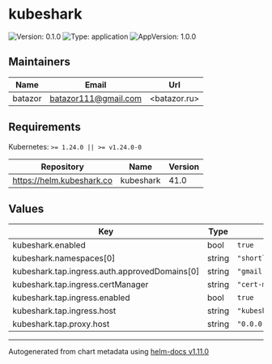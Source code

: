 # kubeshark

![Version: 0.1.0](https://img.shields.io/badge/Version-0.1.0-informational?style=flat-square) ![Type: application](https://img.shields.io/badge/Type-application-informational?style=flat-square) ![AppVersion: 1.0.0](https://img.shields.io/badge/AppVersion-1.0.0-informational?style=flat-square)

## Maintainers

| Name | Email | Url |
| ---- | ------ | --- |
| batazor | <batazor111@gmail.com> | <batazor.ru> |

## Requirements

Kubernetes: `>= 1.24.0 || >= v1.24.0-0`

| Repository | Name | Version |
|------------|------|---------|
| https://helm.kubeshark.co | kubeshark | 41.0 |

## Values

| Key | Type | Default | Description |
|-----|------|---------|-------------|
| kubeshark.enabled | bool | `true` |  |
| kubeshark.namespaces[0] | string | `"shortlink"` |  |
| kubeshark.tap.ingress.auth.approvedDomains[0] | string | `"gmail.com"` |  |
| kubeshark.tap.ingress.certManager | string | `"cert-manager-production"` |  |
| kubeshark.tap.ingress.enabled | bool | `true` |  |
| kubeshark.tap.ingress.host | string | `"kubeshark.shortlink.best"` |  |
| kubeshark.tap.proxy.host | string | `"0.0.0.0"` |  |

----------------------------------------------
Autogenerated from chart metadata using [helm-docs v1.11.0](https://github.com/norwoodj/helm-docs/releases/v1.11.0)
